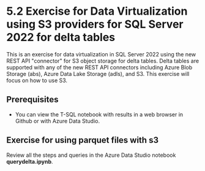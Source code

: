 # 5.2 Exercise for Data Virtualization using S3 providers for SQL Server 2022 for delta tables

This is an exercise for data virtualization in SQL Server 2022 using the new REST API "connector" for S3 object storage for delta tables. Delta tables are supported with any of the new REST API connectors including Azure Blob Storage (abs), Azure Data Lake Storage (adls), and S3. This exercise will focus on how to use S3.

## Prerequisites

- You can view the T-SQL notebook with results in a web browser in Github or with Azure Data Studio.

## Exercise for using parquet files with s3

Review all the steps and queries in the Azure Data Studio notebook **querydelta.ipynb**.